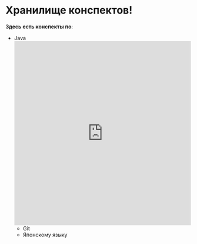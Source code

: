 # Хранилище конспектов!

**Здесь есть конспекты по**:
- Java
	<iframe src="https://roadmap.sh/r/embed?id=66ea9c77f34c8868ec0c833c" width="100%" height="500px" frameBorder="0"
></iframe>
- Git
- Японскому языку